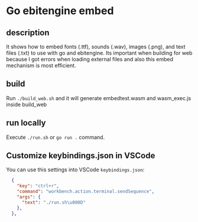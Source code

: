 # Go ebitengine embed

## description

It shows how to embed fonts (.ttf), sounds (.wav), images (.png), and text files (.txt) to use with go and ebitengine. Its important when building for web because I got errors when loading external files and also this embed mechanism is most efficient.

## build

Run `./build_web.sh` and it will generate embedtest.wasm and wasm_exec.js inside build_web

## run locally

Execute `./run.sh` or `go run .` command.

## Customize keybindings.json in VSCode

You can use this settings into VSCode `keybindings.json`:

```json
  {
    "key": "ctrl+r",
    "command": "workbench.action.terminal.sendSequence",
    "args": {
      "text": "./run.sh\u000D"
    },
  },
```
